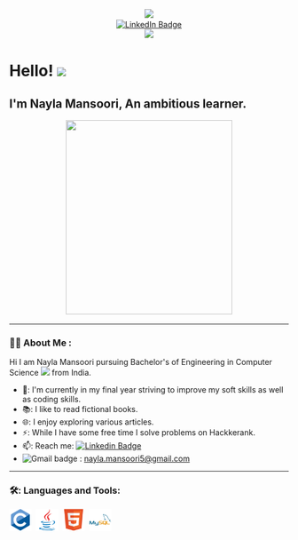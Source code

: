 <div id="header" align="center">
  <img src="https://media.giphy.com/media/C76xta49gAXJXtO8ok/giphy.gif" width="100"/>
</div>

<div id="badges" align="center">
  <a href "https://www.linkedin.com/in/nayla-mansoori-327665220">
  <img src="https://img.shields.io/badge/LindkedIn-blue?style=for-the-badge&logo=linkedin&logoColor=white" alt="LinkedIn Badge"/>
  </a>
</div>

<div id="badges" align="center">
  <img src="https://komarev.com/ghpvc/?username=Nayla-Mansoori-23&style=flat-square&color=blue" alt=" "/>
</div>

<h1>
  Hello!
  <img src="https://media.giphy.com/media/CoLgHLFwzPMHgWcdMf/giphy.gif" width="50px"/>
</h1>

<h2>
  I'm Nayla Mansoori, An ambitious learner.
</h2>

<div align="center">
  <img src="https://media.giphy.com/media/7VbK6cFXvSgBpFMnfC/giphy.gif" width="300" height="350"/>
</div>

---

### 👩‍💻 About Me :
Hi I am Nayla Mansoori pursuing Bachelor's of Engineering in Computer Science <img src="https://media.giphy.com/media/WUlplcMpOCEmTGBtBW/giphy.gif" width="30"> from India.
- 🏫: I'm currently in my final year striving to improve my soft skills as well as coding skills.
- 📚: I like to read fictional books.
- 🌐: I enjoy exploring various articles.
- ⚡: While I have some free time I solve problems on Hackkerank.
- 📫: Reach me: [![Linkedin Badge](https://img.shields.io/badge/LindkedIn-blue?style=flat&logo=linkedin&logoColor=white)](https://www.linkedin.com/in/nayla-mansoori-327665220)
- ![Gmail badge](https://img.shields.io/badge/Gmail-black?style=flat&logo=Gmail&logoColor=white) : nayla.mansoori5@gmail.com

---

### 🛠️: Languages and Tools: 
<div>
  <img src="https://github.com/devicons/devicon/blob/master/icons/c/c-original.svg" title="C" alt="C" width="40' height="40"/>&nbsp;
  <img src="https://github.com/devicons/devicon/blob/master/icons/java/java-original.svg" title="Java" alt="Java" width="40" height="40"/>&nbsp;
  <img src="https://github.com/devicons/devicon/blob/master/icons/html5/html5-original.svg" title="HTML5" alt="HTML" width="40" height="40"/>&nbsp;
  <img src="https://github.com/devicons/devicon/blob/master/icons/mysql/mysql-original-wordmark.svg" title="MySQL"  alt="MySQL" width="40" height="40"/>&nbsp;
  
</div>


